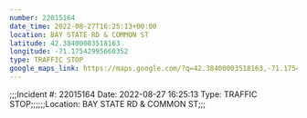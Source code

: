 ```yaml
---
number: 22015164
date_time: 2022-08-27T16:25:13+00:00
location: BAY STATE RD & COMMON ST
latitude: 42.38400003518163
longitude: -71.17542995660352
type: TRAFFIC STOP
google_maps_link: https://maps.google.com/?q=42.38400003518163,-71.17542995660352
---
```


;;;Incident #: 22015164  Date: 2022-08-27 16:25:13   Type: TRAFFIC STOP;;;;;;Location: BAY STATE RD & COMMON ST;;;
